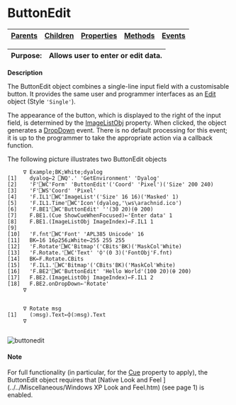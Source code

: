 




<h1 class="heading"><span class="name">ButtonEdit</span></h1>

| [Parents](../ParentLists/ButtonEdit.htm) | [Children](../ChildLists/ButtonEdit.htm) | [Properties](../PropLists/ButtonEdit.htm) | [Methods](../MethodLists/ButtonEdit.htm) | [Events](../EventLists/ButtonEdit.htm) |
| --- | --- | --- | --- | ---  |


| Purpose: | Allows user to enter or edit data. |
| --- | ---  |


**Description**


The ButtonEdit object combines a single-line input field with a customisable button. It provides the same user and programmer interfaces as an [Edit](../a-z/edit.md) object (Style `'Single'`).



The appearance of the button, which is displayed to the right of the input field, is determined by the [ImageListObj](../a-z/imagelistobj.md) property. When clicked, the object generates a [DropDown](../a-z/dropdown.md) event. There is no default processing for this event; it is up to the programmer to take the appropriate action via a callback function.


The following picture illustrates two ButtonEdit objects
```apl
     ∇ Example;BK;White;dyalog
[1]    dyalog←2 ⎕NQ'.' 'GetEnvironment' 'Dyalog'
[2]    'F'⎕WC'Form' 'ButtonEdit'('Coord' 'Pixel')('Size' 200 240)
[3]    'F'⎕WS'Coord' 'Pixel'
[4]    'F.IL1'⎕WC'ImageList'('Size' 16 16)('Masked' 1)
[5]    'F.IL1.Time'⎕WC'Icon'(dyalog,'\ws\arachnid.ico')
[6]    'F.BE1'⎕WC'ButtonEdit' ''(30 20)(⍬ 200)
[7]    F.BE1.(Cue ShowCueWhenFocused)←'Enter data' 1
[8]    F.BE1.(ImageListObj ImageIndex)←F.IL1 1
[9]
[10]   'F.fnt'⎕WC'Font' 'APL385 Unicode' 16
[11]   BK←16 16⍴256⊥White←255 255 255
[12]   'F.Rotate'⎕WC'Bitmap'('CBits'BK)('MaskCol'White)
[13]   'F.Rotate.'⎕WC'Text' '⌽'(0 3)('FontObj'F.fnt)
[14]   BK←F.Rotate.CBits
[15]   'F.IL1.'⎕WC'Bitmap'('CBits'BK)('MaskCol'White)
[16]   'F.BE2'⎕WC'ButtonEdit' 'Hello World'(100 20)(⍬ 200)
[17]   F.BE2.(ImageListObj ImageIndex)←F.IL1 2
[18]   F.BE2.onDropDown←'Rotate'
     ∇


     ∇ Rotate msg
[1]    (⊃msg).Text←⌽(⊃msg).Text
     ∇


```


![buttonedit](../img/buttonedit.png)

#### Note


For full functionality (in particular, for the [Cue](../a-z/cue.md) property to apply), the ButtonEdit object requires that  [Native Look and Feel ](../../Miscellaneous/Windows XP Look and Feel.htm)
(see page 1)
 is enabled.


